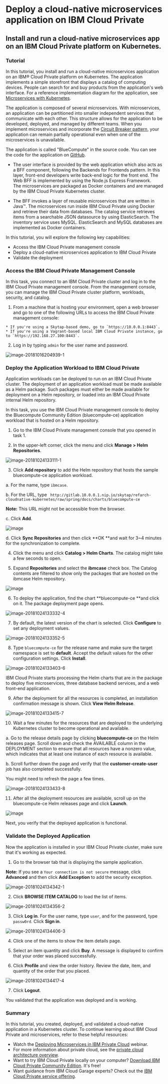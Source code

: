 # Deploy a cloud-native microservices application on IBM Cloud Private

## Install and run a cloud-native microservices app on an IBM Cloud Private platform on Kubernetes.

### Tutorial

In this tutorial, you install and run a cloud-native microservices application on an IBM® Cloud Private platform on Kubernetes. The application implements a simple storefront that displays a catalog of computing devices. People can search for and buy products from the application's web interface. For a reference implementation diagram for the application, see [Microservices with Kubernetes](https://www.ibm.com/cloud/garage/architectures/microservices/1_0).

The application is composed of several microservices. With microservices, an application can be partitioned into smaller independent services that communicate with each other. This structure allows for the application to be developed, deployed, and managed by different teams. When you implement microservices and incorporate the [Circuit Breaker pattern](https://www.ibm.com/cloud/garage/content/manage/practice_circuit_breaker_pattern/), your application can remain partially operational even when one of the microservices is unavailable.

The application is called "BlueCompute" in the source code. You can see the code for the application on [GitHub](https://github.com/ibm-cloud-architecture/refarch-cloudnative-kubernetes). 

  * The user interface is provided by the web application which also acts as a BFF component, following the Backends for Frontends pattern. In this layer, front-end developers write back-end logic for the front end. The Web BFF is implemented by using the Node.js Express Framework. The microservices are packaged as Docker containers and are managed by the IBM Cloud Private Kubernetes cluster.

  * The BFF invokes a layer of reusable microservices that are written in Java™. The microservices run inside IBM Cloud Private using Docker and retrieve their data from databases. The catalog service retrieves items from a searchable JSON datasource by using ElasticSearch. The inventory service uses MySQL. ElasticSearch and MySQL databases are implemented as Docker containers.

In this tutorial, you will explore the following key capabilities: 

  * Access the IBM Cloud Private management console
  * Deploy a cloud-native microservices application to IBM Cloud Private
  * Validate the deployment

### Access the IBM Cloud Private Management Console

In this task, you connect to an IBM Cloud Private cluster and log in to the IBM Cloud Private management console. From the management console, you can manage the IBM Cloud Private cluster platform, workloads, security, and catalog.

  1. From a machine that is hosting your environment, open a web browser and go to one of the following URLs to access the IBM Cloud Private management console:

    * If you're using a Skytap-based demo, go to `https://10.0.0.1:8443`.
    * If you're using a Vagrant-based local IBM Cloud Private instance, go to `https://192.168.27.100:8443`.
  2. Log in by typing `admin` for the user name and password.

![image-20181016204939-1](https://live-ibm-dte.pantheonsite.io/sites/default/files/inline-images/image-20181016204939-1.png)

### Deploy the Application Workload to IBM Cloud Private

Application workloads can be deployed to run on an IBM Cloud Private cluster. The deployment of an application workload must be made available as a Helm package. Such packages must either be made available for deployment on a Helm repository, or loaded into an IBM Cloud Private internal Helm repository.

In this task, you use the IBM Cloud Private management console to deploy the Bluecompute Community Edition (bluecompute-ce) application workload that is hosted on a Helm repository.

  1. Go to the IBM Cloud Private management console that you opened in task 1.

  2. In the upper-left corner, click the menu and click **Manage > Helm Repositories**.

![image-20181024133111-1](https://live-ibm-dte.pantheonsite.io/sites/default/files/inline-images/image-20181024133111-1.png)

  3. Click **Add repository** to add the Helm repository that hosts the sample bluecompute-ce application workload.

a. For the name, type `ibmcase`.

b. For the URL, type ` http://gitlab.10.0.0.1.nip.io/skytap/refarch-cloudnative-kubernetes/raw/spring/docs/charts/bluecompute-ce`

**Note:** This URL might not be accessible from the browser.

c. Click **Add**.

![image](https://live-ibm-dte.pantheonsite.io/sites/default/files/inline-images/image.jpeg)

d. Click **Sync Repositories** and then click **OK **and wait for 3~4 minutes for the synchronization to complete.

  4. Click the menu and click **Catalog > Helm Charts**. The catalog might take a few seconds to open.

  5. Expand **Repositories** and select the **ibmcase** check box. The Catalog contents are filtered to show only the packages that are hosted on the ibmcase Helm repository.

![image](https://live-ibm-dte.pantheonsite.io/sites/default/files/inline-images/image_62.png)

  6. To deploy the application, find the chart **bluecompute-ce **and click on it. The package deployment page opens.

![image-20181024133332-4](https://live-ibm-dte.pantheonsite.io/sites/default/files/inline-images/image-20181024133332-4.png)

  7. By default, the latest version of the chart is selected. Click **Configure** to set any deployment values.

![image-20181024133352-5](https://live-ibm-dte.pantheonsite.io/sites/default/files/inline-images/image-20181024133352-5.png)

  8. Type `bluecompute-ce` for the release name and make sure the target namespace is set to **default**. Accept the default values for the other configuration settings. Click **Install**.

![image-20181024133403-6](https://live-ibm-dte.pantheonsite.io/sites/default/files/inline-images/image-20181024133403-6.png)

IBM Cloud Private starts processing the Helm charts that are in the package to deploy five microservices, three database backend services, and a web front-end application.

  9. After the deployment for all the resources is completed, an installation confirmation message is shown. Click **View Helm Release**.

![image-20181024133415-7](https://live-ibm-dte.pantheonsite.io/sites/default/files/inline-images/image-20181024133415-7.png)

  10. Wait a few minutes for the resources that are deployed to the underlying Kubernetes cluster to become operational and available.

a. Go to the release details page by clicking **bluecompute-ce** on the Helm releases page. Scroll down and check the AVAILABLE column in the DEPLOYMENT section to ensure that all resources have a nonzero value, which indicates that at least one instance of each resource is available.

b. Scroll further down the page and verify that the **customer-create-user** job has also completed successfully.

You might need to refresh the page a few times.

![image-20181024133433-8](https://live-ibm-dte.pantheonsite.io/sites/default/files/inline-images/image-20181024133433-8.png)

  11. After all the deployment resources are available, scroll up on the bluecompute-ce Helm releases page and click **Launch**.

![image](https://live-ibm-dte.pantheonsite.io/sites/default/files/inline-images/image_63.png)

Next, you verify that the deployed application is functional.

### Validate the Deployed Application

Now the application is installed in your IBM Cloud Private cluster, make sure that it's working as expected.

  1. Go to the browser tab that is displaying the sample application.

**Note:** If you see a `Your connection is not secure` message, click **Advanced** and then click **Add Exception** to add the security exception.

![image-20181024134342-1](https://live-ibm-dte.pantheonsite.io/sites/default/files/inline-images/image-20181024134342-1.png)

  2. Click **BROWSE ITEM CATALOG** to load the list of items.

![image-20181024134356-2](https://live-ibm-dte.pantheonsite.io/sites/default/files/inline-images/image-20181024134356-2.png)

  3. Click **Log in**. For the user name, type `user`, and for the password, type `passw0rd`. Click **Sign in**.

![image-20181024134406-3](https://live-ibm-dte.pantheonsite.io/sites/default/files/inline-images/image-20181024134406-3.png)

  4. Click one of the items to show the item details page.

  5. Select an item quantity and click **Buy**. A message is displayed to confirm that your order was placed successfully.

  6. Click **Profile** and view the order history. Review the date, item, and quantity of the order that you placed.

![image-20181024134417-4](https://live-ibm-dte.pantheonsite.io/sites/default/files/inline-images/image-20181024134417-4.png)

  7. Click **Logout**.

You validated that the application was deployed and is working.

### Summary

In this tutorial, you created, deployed, and validated a cloud-native application in a Kubernetes cluster. To continue learning about IBM Cloud Private and microservices, refer to these helpful resources: 

  * Watch the [Deploying Microservices in IBM Private Cloud](https://www.ibm.com/cloud/garage/videos/deploying-microservices-to-cloud) webinar.
  * For more information about private cloud, see the [private cloud architecture overview](https://www.ibm.com/cloud/garage/architectures/private-cloud). 
  * Want to try IBM Cloud Private locally on your computer? [Download IBM Cloud Private Community Edition](https://www.ibm.com/account/reg/us-en/signup?formid=urx-20295). It's free! 
  * Want guidance from IBM Cloud Garage experts? Check out the [IBM Cloud Private service offering](https://www.ibm.com/cloud/garage/services/private-cloud). 
